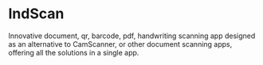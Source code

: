 # IndScan
Innovative document, qr, barcode, pdf, handwriting scanning app designed as an alternative to CamScanner,  or other document scanning apps, offering all the solutions in a single app.
